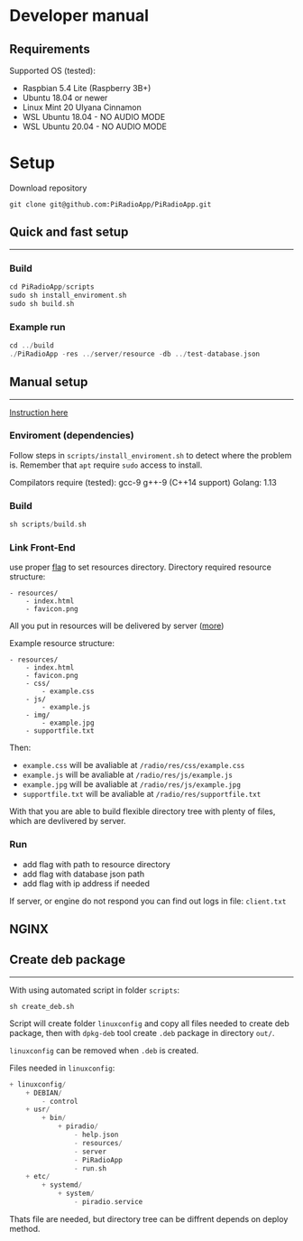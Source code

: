 # Developer manual

## Requirements
Supported OS (tested):
- Raspbian 5.4 Lite (Raspberry 3B+)
- Ubuntu 18.04 or newer
- Linux Mint 20 Ulyana Cinnamon
- WSL Ubuntu 18.04 - NO AUDIO MODE
- WSL Ubuntu 20.04 - NO AUDIO MODE
# Setup
Download repository
```
git clone git@github.com:PiRadioApp/PiRadioApp.git
```
## Quick and fast setup
---
### Build
```Cpp
cd PiRadioApp/scripts
sudo sh install_enviroment.sh
sudo sh build.sh
```
### Example run
```Cpp
cd ../build
./PiRadioApp -res ../server/resource -db ../test-database.json
```

## Manual setup
---
[Instruction here](developer_manual_install.md)

### Enviroment (dependencies)
Follow steps in `scripts/install_enviroment.sh` to detect where the problem is. Remember that `apt` require `sudo` access to install.

Compilators require (tested): gcc-9 g++-9 (C++14 support)
Golang: 1.13

### Build
```Cpp
sh scripts/build.sh
```

### Link Front-End
use proper [flag](server.md) to set resources directory.
Directory required resource structure:
```Shell
- resources/
    - index.html
    - favicon.png
```
All you put in resources will be delivered by server ([more](server.md))

Example resource structure:
```Shell
- resources/
    - index.html
    - favicon.png
    - css/
        - example.css
    - js/
        - example.js
    - img/
        - example.jpg
    - supportfile.txt
```
Then:
- `example.css` will be avaliable at `/radio/res/css/example.css`
- `example.js` will be avaliable at `/radio/res/js/example.js`
- `example.jpg` will be avaliable at `/radio/res/js/example.jpg`
- `supportfile.txt` will be avaliable at `/radio/res/supportfile.txt`

With that you are able to build flexible directory tree with plenty of files, which are devlivered by server.


### Run
- add flag with path to resource directory
- add flag with database json path
- add flag with ip address if needed

If server, or engine do not respond you can find out logs in file: `client.txt`

## NGINX
<!-- TODO -->

## Create deb package
---
With using automated script in folder `scripts`:
```
sh create_deb.sh
```
Script will create folder `linuxconfig` and copy all files needed to create deb package, then with `dpkg-deb` tool  create `.deb` package in directory `out/`.

`linuxconfig` can be removed when `.deb` is created.

Files needed in `linuxconfig`:
```Cpp
+ linuxconfig/
    + DEBIAN/
        - control
    + usr/
        + bin/
            + piradio/
                - help.json
                - resources/
                - server
                - PiRadioApp
                - run.sh
    + etc/
        + systemd/
            + system/
                - piradio.service
```

Thats file are needed, but directory tree can be diffrent depends on deploy method.

